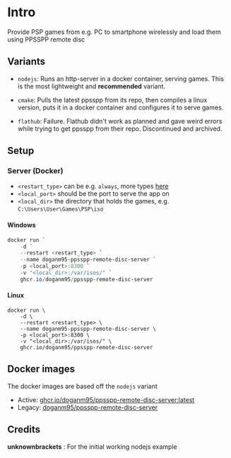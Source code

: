 # Intro

Provide PSP games from e.g. PC to smartphone wirelessly and load them using PPSSPP remote disc 

## Variants

- `nodejs`: Runs an http-server in a docker container, serving games. This is the most lightweight and **recommended** variant.

- `cmake`: Pulls the latest ppsspp from its repo, then compiles a linux version, puts it in a docker container and configures it to serve games.  

- `flathub`: Failure. Flathub didn't work as planned and gave weird errors while trying to get ppsspp from their repo. Discontinued and archived.  

## Setup

### Server (Docker)

- `<restart_type>` can be e.g. `always`, more types [here](https://docs.docker.com/config/containers/start-containers-automatically/)
- `<local_port>` should be the port to serve the app on
- `<local_dir>` the directory that holds the games, e.g. `C:\Users\User\Games\PSP\iso` 

#### Windows

```powershell
docker run `
    -d `
    --restart <restart_type> `
    --name doganm95-ppsspp-remote-disc-server `
    -p <local_port>:8300 `
    -v "<local_dir>:/var/isos/" `
    ghcr.io/doganm95/ppsspp-remote-disc-server
```

#### Linux

```shell
docker run \
    -d \
    --restart <restart_type> \
    --name doganm95-ppsspp-remote-disc-server \
    -p <local_port>:8300 \
    -v "<local_dir>:/var/isos/" \
    ghcr.io/doganm95/ppsspp-remote-disc-server
```

## Docker images

The docker images are based off the `nodejs` variant

- Active: [ghcr.io/doganm95/ppsspp-remote-disc-server:latest](https://github.com/DoganM95/PPSSPP-Remote-Disc-Server/pkgs/container/ppsspp-remote-disc-server)
- Legacy: [doganm95/ppsspp-remote-disc-server](https://hub.docker.com/r/doganm95/ppsspp-remote-disc-server)

## Credits

**unknownbrackets** : For the initial working nodejs example
